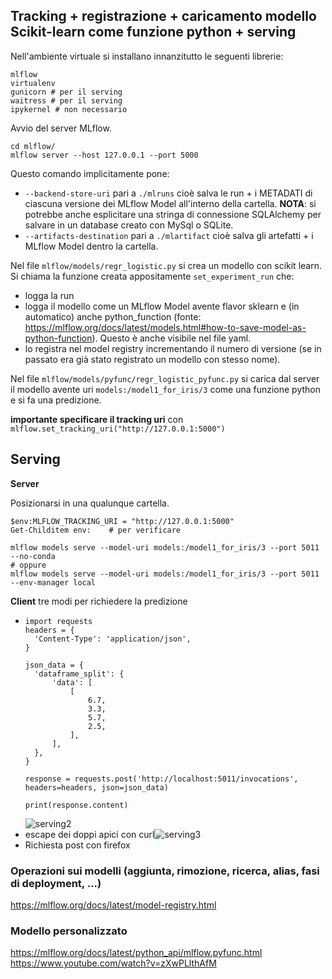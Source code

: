 ## Tracking + registrazione + caricamento modello Scikit-learn come funzione python + serving

Nell'ambiente virtuale si installano innanzitutto le seguenti librerie:

```
mlflow
virtualenv
gunicorn # per il serving
waitress # per il serving
ipykernel # non necessario
```

Avvio del server MLflow.
```
cd mlflow/
mlflow server --host 127.0.0.1 --port 5000
```
Questo comando implicitamente pone:
- `--backend-store-uri` pari a `./mlruns` cioè salva le run + i METADATI di ciascuna versione dei MLflow Model all'interno della cartella. **NOTA**: si potrebbe anche esplicitare una stringa di connessione SQLAlchemy per salvare in un database creato con MySql o SQLite.
- `--artifacts-destination` pari a `./mlartifact` cioè salva gli artefatti + i MLflow Model dentro la cartella.

Nel file `mlflow/models/regr_logistic.py` si crea un modello con scikit learn. Si chiama la funzione creata appositamente `set_experiment_run` che:
- logga la run
- logga il modello come un MLflow Model avente flavor sklearn e (in automatico) anche python_function (fonte: https://mlflow.org/docs/latest/models.html#how-to-save-model-as-python-function). Questo è anche visibile nel file yaml.
- lo registra nel model registry incrementando il numero di versione (se in passato era già stato registrato un modello con stesso nome).



Nel file `mlflow/models/pyfunc/regr_logistic_pyfunc.py` si carica dal server il modello avente uri `models:/model1_for_iris/3` come una funzione python e si fa una predizione.

**importante specificare il tracking uri** con `mlflow.set_tracking_uri("http://127.0.0.1:5000")`

## Serving

**Server**

Posizionarsi in una qualunque cartella.

```
$env:MLFLOW_TRACKING_URI = "http://127.0.0.1:5000"
Get-Childitem env:    # per verificare

mlflow models serve --model-uri models:/model1_for_iris/3 --port 5011 --no-conda
# oppure
mlflow models serve --model-uri models:/model1_for_iris/3 --port 5011 --env-manager local
```

**Client** tre modi per richiedere la predizione
- ```
  import requests
  headers = {
    'Content-Type': 'application/json',
  }
  
  json_data = {
    'dataframe_split': {
        'data': [
            [
                6.7,
                3.3,
                5.7,
                2.5,
            ],
        ],
    },
  }
  
  response = requests.post('http://localhost:5011/invocations', headers=headers, json=json_data)
  
  print(response.content)
  ```
  ![serving2](img/serving_02.png)
- escape dei doppi apici con curl![serving3](img/serving_03.png)
- Richiesta post con firefox

### Operazioni sui modelli (aggiunta, rimozione, ricerca, alias, fasi di deployment, ...)

https://mlflow.org/docs/latest/model-registry.html

### Modello personalizzato

https://mlflow.org/docs/latest/python_api/mlflow.pyfunc.html
https://www.youtube.com/watch?v=zXwPLlthAfM





